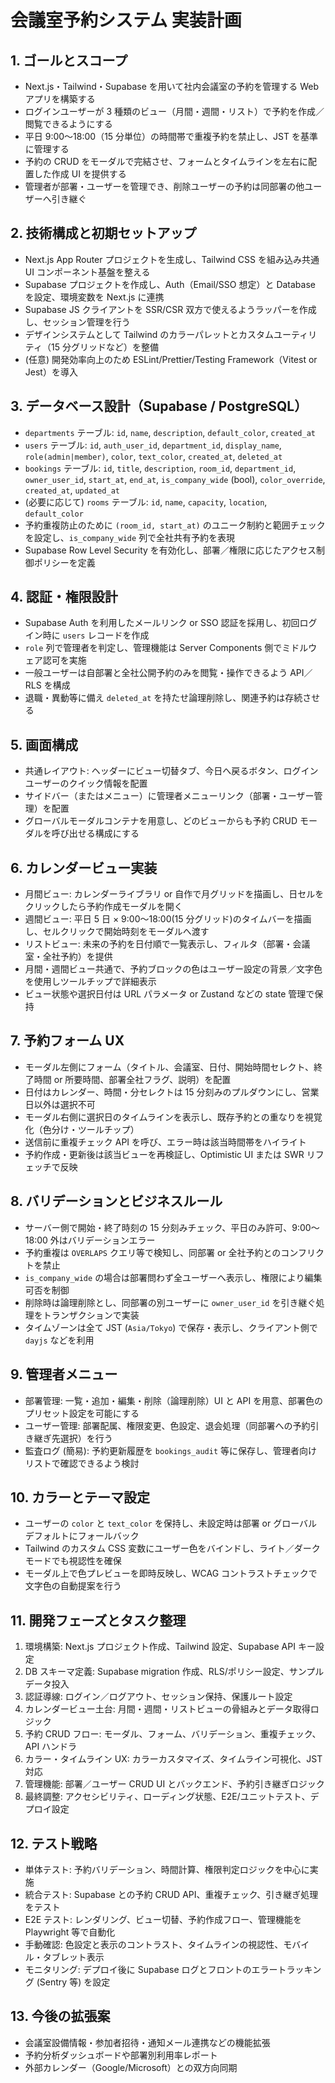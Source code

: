 # 会議室予約システム 実装計画

## 1. ゴールとスコープ
- Next.js・Tailwind・Supabase を用いて社内会議室の予約を管理する Web アプリを構築する
- ログインユーザーが 3 種類のビュー（月間・週間・リスト）で予約を作成／閲覧できるようにする
- 平日 9:00〜18:00（15 分単位）の時間帯で重複予約を禁止し、JST を基準に管理する
- 予約の CRUD をモーダルで完結させ、フォームとタイムラインを左右に配置した作成 UI を提供する
- 管理者が部署・ユーザーを管理でき、削除ユーザーの予約は同部署の他ユーザーへ引き継ぐ

## 2. 技術構成と初期セットアップ
- Next.js App Router プロジェクトを生成し、Tailwind CSS を組み込み共通 UI コンポーネント基盤を整える
- Supabase プロジェクトを作成し、Auth（Email/SSO 想定）と Database を設定、環境変数を Next.js に連携
- Supabase JS クライアントを SSR/CSR 双方で使えるようラッパーを作成し、セッション管理を行う
- デザインシステムとして Tailwind のカラーパレットとカスタムユーティリティ（15 分グリッドなど）を整備
- (任意) 開発効率向上のため ESLint/Prettier/Testing Framework（Vitest or Jest）を導入

## 3. データベース設計（Supabase / PostgreSQL）
- `departments` テーブル: `id`, `name`, `description`, `default_color`, `created_at`
- `users` テーブル: `id`, `auth_user_id`, `department_id`, `display_name`, `role(admin|member)`, `color`, `text_color`, `created_at`, `deleted_at`
- `bookings` テーブル: `id`, `title`, `description`, `room_id`, `department_id`, `owner_user_id`, `start_at`, `end_at`, `is_company_wide` (bool), `color_override`, `created_at`, `updated_at`
- (必要に応じて) `rooms` テーブル: `id`, `name`, `capacity`, `location`, `default_color`
- 予約重複防止のために `(room_id, start_at)` のユニーク制約と範囲チェックを設定し、`is_company_wide` 列で全社共有予約を表現
- Supabase Row Level Security を有効化し、部署／権限に応じたアクセス制御ポリシーを定義

## 4. 認証・権限設計
- Supabase Auth を利用したメールリンク or SSO 認証を採用し、初回ログイン時に `users` レコードを作成
- `role` 列で管理者を判定し、管理機能は Server Components 側でミドルウェア認可を実施
- 一般ユーザーは自部署と全社公開予約のみを閲覧・操作できるよう API／RLS を構成
- 退職・異動等に備え `deleted_at` を持たせ論理削除し、関連予約は存続させる

## 5. 画面構成
- 共通レイアウト: ヘッダーにビュー切替タブ、今日へ戻るボタン、ログインユーザーのクイック情報を配置
- サイドバー（またはメニュー）に管理者メニューリンク（部署・ユーザー管理）を配置
- グローバルモーダルコンテナを用意し、どのビューからも予約 CRUD モーダルを呼び出せる構成にする

## 6. カレンダービュー実装
- 月間ビュー: カレンダーライブラリ or 自作で月グリッドを描画し、日セルをクリックしたら予約作成モーダルを開く
- 週間ビュー: 平日 5 日 × 9:00〜18:00(15 分グリッド)のタイムバーを描画し、セルクリックで開始時刻をモーダルへ渡す
- リストビュー: 未来の予約を日付順で一覧表示し、フィルタ（部署・会議室・全社予約）を提供
- 月間・週間ビュー共通で、予約ブロックの色はユーザー設定の背景／文字色を使用しツールチップで詳細表示
- ビュー状態や選択日付は URL パラメータ or Zustand などの state 管理で保持

## 7. 予約フォーム UX
- モーダル左側にフォーム（タイトル、会議室、日付、開始時間セレクト、終了時間 or 所要時間、部署全社フラグ、説明）を配置
- 日付はカレンダー、時間・分セレクトは 15 分刻みのプルダウンにし、営業日以外は選択不可
- モーダル右側に選択日のタイムラインを表示し、既存予約との重なりを視覚化（色分け・ツールチップ）
- 送信前に重複チェック API を呼び、エラー時は該当時間帯をハイライト
- 予約作成・更新後は該当ビューを再検証し、Optimistic UI または SWR リフェッチで反映

## 8. バリデーションとビジネスルール
- サーバー側で開始・終了時刻の 15 分刻みチェック、平日のみ許可、9:00〜18:00 外はバリデーションエラー
- 予約重複は `OVERLAPS` クエリ等で検知し、同部署 or 全社予約とのコンフリクトを禁止
- `is_company_wide` の場合は部署問わず全ユーザーへ表示し、権限により編集可否を制御
- 削除時は論理削除とし、同部署の別ユーザーに `owner_user_id` を引き継ぐ処理をトランザクションで実装
- タイムゾーンは全て JST (`Asia/Tokyo`) で保存・表示し、クライアント側で `dayjs` などを利用

## 9. 管理者メニュー
- 部署管理: 一覧・追加・編集・削除（論理削除）UI と API を用意、部署色のプリセット設定を可能にする
- ユーザー管理: 部署配属、権限変更、色設定、退会処理（同部署への予約引き継ぎ先選択）を行う
- 監査ログ (簡易): 予約更新履歴を `bookings_audit` 等に保存し、管理者向けリストで確認できるよう検討

## 10. カラーとテーマ設定
- ユーザーの `color` と `text_color` を保持し、未設定時は部署 or グローバルデフォルトにフォールバック
- Tailwind のカスタム CSS 変数にユーザー色をバインドし、ライト／ダークモードでも視認性を確保
- モーダル上で色プレビューを即時反映し、WCAG コントラストチェックで文字色の自動提案を行う

## 11. 開発フェーズとタスク整理
1. 環境構築: Next.js プロジェクト作成、Tailwind 設定、Supabase API キー設定
2. DB スキーマ定義: Supabase migration 作成、RLS/ポリシー設定、サンプルデータ投入
3. 認証導線: ログイン／ログアウト、セッション保持、保護ルート設定
4. カレンダービュー土台: 月間・週間・リストビューの骨組みとデータ取得ロジック
5. 予約 CRUD フロー: モーダル、フォーム、バリデーション、重複チェック、API ハンドラ
6. カラー・タイムライン UX: カラーカスタマイズ、タイムライン可視化、JST 対応
7. 管理機能: 部署／ユーザー CRUD UI とバックエンド、予約引き継ぎロジック
8. 最終調整: アクセシビリティ、ローディング状態、E2E/ユニットテスト、デプロイ設定

## 12. テスト戦略
- 単体テスト: 予約バリデーション、時間計算、権限判定ロジックを中心に実施
- 統合テスト: Supabase との予約 CRUD API、重複チェック、引き継ぎ処理をテスト
- E2E テスト: レンダリング、ビュー切替、予約作成フロー、管理機能を Playwright 等で自動化
- 手動確認: 色設定と表示のコントラスト、タイムラインの視認性、モバイル・タブレット表示
- モニタリング: デプロイ後に Supabase ログとフロントのエラートラッキング (Sentry 等) を設定

## 13. 今後の拡張案
- 会議室設備情報・参加者招待・通知メール連携などの機能拡張
- 予約分析ダッシュボードや部署別利用率レポート
- 外部カレンダー（Google/Microsoft）との双方向同期

